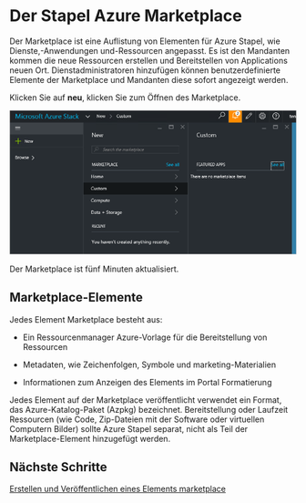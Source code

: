 <properties
    pageTitle="Veröffentlichen ein Elements in einer benutzerdefinierten Marketplace in Azure Stapel (Dienstadministrator) | Microsoft Azure"
    description="Als Dienstadministrator erfahren Sie, wie Sie in Azure Stapel ein Elements in einer benutzerdefinierten Marketplace zu veröffentlichen."
    services="azure-stack"
    documentationCenter=""
    authors="rupisure"
    manager="byronr"
    editor=""/>

<tags
    ms.service="azure-stack"
    ms.workload="na"
    ms.tgt_pltfrm="na"
    ms.devlang="na"
    ms.topic="article"
    ms.date="09/26/2016"
    ms.author="rupisure"/>

# <a name="the-azure-stack-marketplace"></a>Der Stapel Azure Marketplace

Der Marketplace ist eine Auflistung von Elementen für Azure Stapel, wie Dienste,-Anwendungen und-Ressourcen angepasst. Es ist den Mandanten kommen die neue Ressourcen erstellen und Bereitstellen von Applications neuen Ort. Dienstadministratoren hinzufügen können benutzerdefinierte Elemente der Marketplace und Mandanten diese sofort angezeigt werden.

Klicken Sie auf **neu**, klicken Sie zum Öffnen des Marketplace.

![](media/azure-stack-publish-custom-marketplace-item/image1.png)

Der Marketplace ist fünf Minuten aktualisiert.

## <a name="marketplace-items"></a>Marketplace-Elemente

Jedes Element Marketplace besteht aus:

-   Ein Ressourcenmanager Azure-Vorlage für die Bereitstellung von Ressourcen

-   Metadaten, wie Zeichenfolgen, Symbole und marketing-Materialien

-   Informationen zum Anzeigen des Elements im Portal Formatierung

Jedes Element auf der Marketplace veröffentlicht verwendet ein Format, das Azure-Katalog-Paket (Azpkg) bezeichnet. Bereitstellung oder Laufzeit Ressourcen (wie Code, Zip-Dateien mit der Software oder virtuellen Computern Bilder) sollte Azure Stapel separat, nicht als Teil der Marketplace-Element hinzugefügt werden. 

## <a name="next-steps"></a>Nächste Schritte

[Erstellen und Veröffentlichen eines Elements marketplace](azure-stack-create-and-publish-marketplace-item.md)
